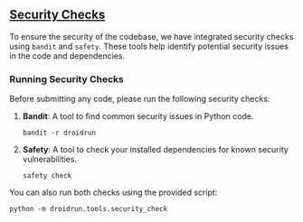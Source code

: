 
## [Security Checks](https://github.com/droidrun/droidrun)


To ensure the security of the codebase, we have integrated security checks using `bandit` and `safety`. These tools help identify potential security issues in the code and dependencies.

### Running Security Checks

Before submitting any code, please run the following security checks:

1. **Bandit**: A tool to find common security issues in Python code.
    
    ```shell
    bandit -r droidrun
    ```
    
2. **Safety**: A tool to check your installed dependencies for known security vulnerabilities.
    
    ```shell
    safety check
    ```
    

You can also run both checks using the provided script:

```shell
python -m droidrun.tools.security_check
```



